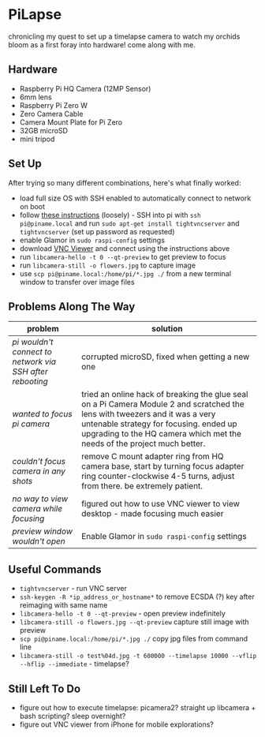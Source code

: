 # PiLapse
chronicling my quest to set up a timelapse camera to watch my orchids bloom as a first foray into hardware! come along with me. 

## Hardware
 * Raspberry Pi HQ Camera (12MP Sensor)
 * 6mm lens
 * Raspberry Pi Zero W
 * Zero Camera Cable 
 * Camera Mount Plate for Pi Zero 
 * 32GB microSD
 * mini tripod

## Set Up
After trying so many different combinations, here's what finally worked: 
  * load full size OS with SSH enabled to automatically connect to network on boot
  * follow [these instructions](https://www.instructables.com/How-to-Use-Ios-Devices-As-a-Monitor-of-Raspberry-P/) (loosely) - SSH into pi with `ssh pi@piname.local` and run `sudo apt-get install tightvncserver` and `tightvncserver` (set up password as requested)
  * enable Glamor in `sudo raspi-config` settings
  * download [VNC Viewer](https://www.realvnc.com/en/connect/download/vnc/macos/) and connect using the instructions above
  * run `libcamera-hello -t 0 --qt-preview` to get preview to focus
  * run `libcamera-still -o flowers.jpg` to capture image
  * use `scp pi@piname.local:/home/pi/*.jpg ./` from a new terminal window to transfer over image files

## Problems Along The Way
| problem | solution |
|------- | ----------|
| *pi wouldn't connect to network via SSH after rebooting* | corrupted microSD, fixed when getting a new one |
| *wanted to focus pi camera* | tried an online hack of breaking the glue seal on a Pi Camera Module 2 and scratched the lens with tweezers and it was a very untenable strategy for focusing. ended up upgrading to the HQ camera which met the needs of the project much better. |
|*couldn't focus camera in any shots* | remove C mount adapter ring from HQ camera base, start by turning focus adapter ring counter-clockwise 4-5 turns, adjust from there. be extremely patient. |
|*no way to view camera while focusing* | figured out how to use VNC viewer to view desktop - made focusing much easier |
|*preview window wouldn't open* |  Enable Glamor in `sudo raspi-config` settings |

## Useful Commands

 * `tightvncserver` - run VNC server
 * `ssh-keygen -R *ip_address_or_hostname*` to remove ECSDA (?) key after reimaging with same name
 * `libcamera-hello -t 0 --qt-preview` - open preview indefinitely 
 * `libcamera-still -o flowers.jpg --qt-preview` capture still image with preview
 * `scp pi@piname.local:/home/pi/*.jpg ./` copy jpg files from command line
 * `libcamera-still -o test%04d.jpg -t 600000 --timelapse 10000 --vflip --hflip --immediate` - timelapse?

## Still Left To Do
 * figure out how to execute timelapse: picamera2? straight up libcamera + bash scripting? sleep overnight? 
 * figure out VNC viewer from iPhone for mobile explorations?
